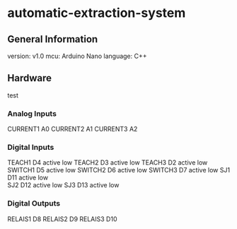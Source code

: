 # automatic-extraction-system

## General Information
version: v1.0 
mcu: Arduino Nano 
language: C++ 

## Hardware
test 
### Analog Inputs
CURRENT1    A0
CURRENT2    A1 
CURRENT3    A2

### Digital Inputs
TEACH1      D4    active low
TEACH2      D3    active low
TEACH3      D2    active low
SWITCH1     D5    active low
SWITCH2     D6    active low
SWITCH3     D7    active low
SJ1         D11   active low  
SJ2         D12   active low
SJ3         D13   active low

### Digital Outputs
RELAIS1     D8
RELAIS2     D9
RELAIS3     D10